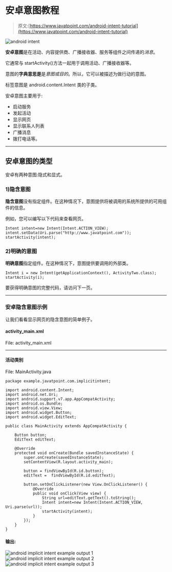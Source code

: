 # 安卓意图教程

> 原文:[https://www.javatpoint.com/android-intent-tutorial](https://www.javatpoint.com/android-intent-tutorial)

![android intent](../Images/4d2d308a1f5be3dacb7fa453bc7a3742.png)

**安卓意图**是在活动、内容提供商、广播接收器、服务等组件之间传递的*消息*。

它通常与 startActivity()方法一起用于调用活动、广播接收器等。

意图的**字典意思是**是*意图或目的*。所以，它可以被描述为做行动的意图。

标签意图是 android.content.Intent 类的子类。

安卓意图主要用于:

*   启动服务
*   发起活动
*   显示网页
*   显示联系人列表
*   广播消息
*   拨打电话等。

* * *

## 安卓意图的类型

安卓有两种意图:隐式和显式。

### 1)隐含意图

**隐含意图**没有指定组件。在这种情况下，意图提供将被调用的系统所提供的可用组件的信息。

例如，您可以编写以下代码来查看网页。

```
Intent intent=new Intent(Intent.ACTION_VIEW);
intent.setData(Uri.parse("http://www.javatpoint.com"));
startActivity(intent);

```

### 2)明确的意图

**明确意图**指定组件。在这种情况下，意图提供要调用的外部类。

```
Intent i = new Intent(getApplicationContext(), ActivityTwo.class);
startActivity(i);

```

要获得明确意图的完整代码，请访问下一页。

* * *

### 安卓隐含意图示例

让我们看看显示网页的隐含意图的简单例子。

#### activity_main.xml

File: activity_main.xml

* * *

#### 活动类别

File: MainActivity.java

```
package example.javatpoint.com.implicitintent;

import android.content.Intent;
import android.net.Uri;
import android.support.v7.app.AppCompatActivity;
import android.os.Bundle;
import android.view.View;
import android.widget.Button;
import android.widget.EditText;

public class MainActivity extends AppCompatActivity {

    Button button;
    EditText editText;

    @Override
    protected void onCreate(Bundle savedInstanceState) {
        super.onCreate(savedInstanceState);
        setContentView(R.layout.activity_main);

        button = findViewById(R.id.button);
        editText =  findViewById(R.id.editText);

        button.setOnClickListener(new View.OnClickListener() {
            @Override
            public void onClick(View view) {
                String url=editText.getText().toString();
                Intent intent=new Intent(Intent.ACTION_VIEW, Uri.parse(url));
                startActivity(intent);
            }
        });
    }
}

```

#### 输出:

![android implicit intent example output 1](../Images/f4cedd7de967518394ec5ea0df8faeee.png) ![android implicit intent example output 2](../Images/ad368cc4666377054e263cd08836158a.png) ![android implicit intent example output 3](../Images/1d7479969e2b449ee33ddb77de5dcea1.png)